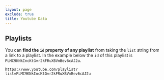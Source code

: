 ```yaml
---
layout: page
exclude: true
title: Youtube Data
---
```


## Playlists

You can **find the `id` property of any playlist** from taking the `list` string from a link to a playlist. In the example below the `id` of this playlist is `PLMC9KNkIncKtGvr2kFRuXBVmBev6cAJ2u`.

```
https://www.youtube.com/playlist?list=PLMC9KNkIncKtGvr2kFRuXBVmBev6cAJ2u
```
<!--stackedit_data:
eyJoaXN0b3J5IjpbNTAzNTQ3MjAzXX0=
-->